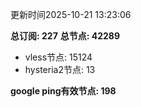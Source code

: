 更新时间2025-10-21 13:23:06

**总订阅: 227**
**总节点: 42289**
- vless节点: 15124
- hysteria2节点: 13

**google ping有效节点: 198**
